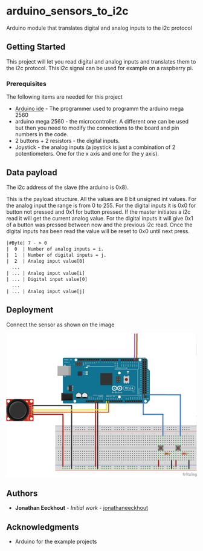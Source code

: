 # arduino_sensors_to_i2c
Arduino module that translates digital and analog inputs to the i2c protocol

## Getting Started

This project will let you read digital and analog inputs and translates them to the i2c protocol. This i2c signal can be used for example on a raspberry pi.

### Prerequisites

The following items are needed for this project

* [Arduino ide](https://www.arduino.cc/) - The programmer used to programm the arduino mega 2560
* arduino mega 2560 - the microcontroller. A different one can be used but then you need to modify the connections to the board and pin numbers in the code.
* 2 buttons + 2 resistors - the digital inputs.
* Joystick - the analog inputs (a joystick is just a combination of 2 potentiometers. One for the x axis and one for the y axis).

## Data payload

The i2c address of the slave (the arduino is 0x8).

This is the payload structure. All the values are 8 bit unsigned int values.
For the analog input the range is from 0 to 255. For the digital inputs it is
0x0 for button not pressed and 0x1 for button pressed.
If the master initiates a i2c read it will get the current analog value.
For the digital inputs it will give 0x1 of a button was pressed between now and the previous i2c read.
Once the digital inputs has been read the value will be reset to 0x0 until next press.

```
|#Byte| 7 - > 0
|  0  | Number of analog inputs = i.
|  1  | Number of digital inputs = j.
|  2  | Analog input value[0]
  ...
| ... | Analog input value[i]
| ... | Digital input value[0]
  ...
| ... | Analog input value[j]
```

## Deployment

Connect the sensor as shown on the image

![Arduino pin connection](https://raw.githubusercontent.com/jonathaneeckhout/arduino_sensors_to_i2c/master/i2c_sensors_arduino_bb.jpg)


## Authors

* **Jonathan Eeckhout** - *Initial work* - [jonathaneeckhout](https://github.com/jonathaneeckhout)

## Acknowledgments

* Arduino for the example projects


